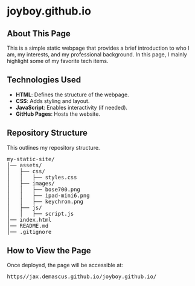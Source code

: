 # joyboy.github.io

<h2>About This Page</h2>
<p>This is a simple static webpage that provides a brief introduction to who I am, my interests, and my professional background. In this page, I mainly highlight some of my favorite tech items.</p>

<h2>Technologies Used</h2>
<ul>
    <li><strong>HTML</strong>: Defines the structure of the webpage.</li>
    <li><strong>CSS</strong>: Adds styling and layout.</li>
    <li><strong>JavaScript</strong>: Enables interactivity (if needed).</li>
    <li><strong>GitHub Pages</strong>: Hosts the website.</li>
</ul>

<h2>Repository Structure</h2>
<p>This outlines my repository structure.</p>
<pre>
my-static-site/
│── assets/
│   ├── css/
│   │   ├── styles.css
│   ├── images/
│   │   ├── bose700.png
│   │   ├── ipad-mini6.png
│   │   ├── keychron.png
│   ├── js/
│   │   ├── script.js
│── index.html
│── README.md
│── .gitignore
</pre>
<h2>How to View the Page</h2>
<p>Once deployed, the page will be accessible at:</p>
<pre>https//jax.demascus.github.io/joyboy.github.io/</pre>
